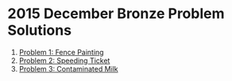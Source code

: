 # 2015 December Bronze Problem Solutions
1. [Problem 1: Fence Painting](http://www.usaco.org/index.php?page=viewproblem2&cpid=567)
2. [Problem 2: Speeding Ticket](http://www.usaco.org/index.php?page=viewproblem2&cpid=568)
3. [Problem 3: Contaminated Milk](http://www.usaco.org/index.php?page=viewproblem2&cpid=569)

